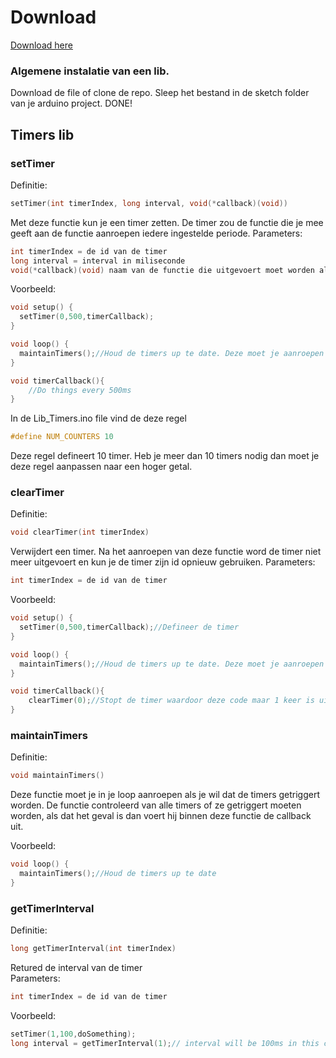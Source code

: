 # Download
[Download here](https://raw.githubusercontent.com/marnick-hartgers/CodeEnvolved/master/Arduino/Lib_Timers/Lib_Timers.zip)

### Algemene instalatie van een lib. 
Download de file of clone de repo.
Sleep het bestand in de sketch folder van je arduino project.
DONE!

## Timers lib
### setTimer
Definitie:
````C
setTimer(int timerIndex, long interval, void(*callback)(void))
````
Met deze functie kun je een timer zetten. 
De timer zou de functie die je mee geeft aan de functie aanroepen iedere ingestelde periode.
Parameters:
````C
int timerIndex = de id van de timer
long interval = interval in miliseconde
void(*callback)(void) naam van de functie die uitgevoert moet worden als de timer klaar is
```` 
Voorbeeld:
````C
void setup() {
  setTimer(0,500,timerCallback);
}

void loop() {
  maintainTimers();//Houd de timers up te date. Deze moet je aanroepen wil je dat de lib werkt.
}

void timerCallback(){
    //Do things every 500ms
}
````
In de Lib_Timers.ino file vind de deze regel
````C
#define NUM_COUNTERS 10
````
Deze regel defineert 10 timer. Heb je meer dan 10 timers nodig dan moet je deze regel aanpassen naar een hoger getal.

### clearTimer
Definitie:
````C
void clearTimer(int timerIndex)
````
Verwijdert een timer.
Na het aanroepen van deze functie word de timer niet meer uitgevoert en kun je de timer zijn id opnieuw gebruiken.
Parameters:
````C
int timerIndex = de id van de timer
````
Voorbeeld:
````C
void setup() {
  setTimer(0,500,timerCallback);//Defineer de timer
}

void loop() {
  maintainTimers();//Houd de timers up te date. Deze moet je aanroepen wil je dat de lib werkt.
}

void timerCallback(){
    clearTimer(0);//Stopt de timer waardoor deze code maar 1 keer is uitgevoert na 500ms
}
````

### maintainTimers
Definitie:
````C
void maintainTimers()
````
Deze functie moet je in je loop aanroepen als je wil dat de timers getriggert worden.
De functie controleerd van alle timers of ze getriggert moeten worden, als dat het geval is dan voert hij binnen deze functie de callback uit.

Voorbeeld:
````C
void loop() {
  maintainTimers();//Houd de timers up te date
}
````
### getTimerInterval
Definitie:
````C
long getTimerInterval(int timerIndex)
````
Retured de interval van de timer  
Parameters:
````C
int timerIndex = de id van de timer
````
Voorbeeld:
````C
setTimer(1,100,doSomething);
long interval = getTimerInterval(1);// interval will be 100ms in this case
````
